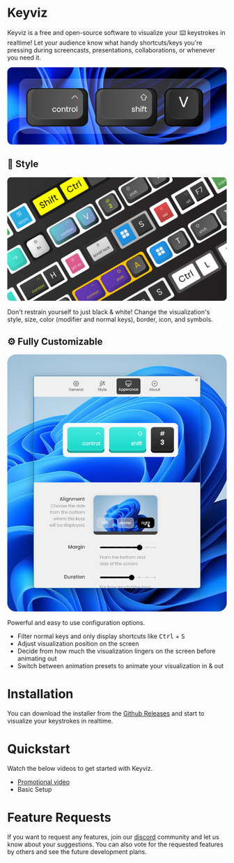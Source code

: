 # Keyviz

Keyviz is a free and open-source software to visualize your ⌨️ keystrokes in realtime! Let your audience know what handy shortcuts/keys you're pressing during screencasts, presentations, collaborations, or whenever you need it.

![keyviz-preview](previews/container.png)

## 🦄 Style
![multiple-styles](previews/reel.png)

Don't restrain yourself to just black & white! Change the visualization's style, size, color (modifier and normal keys), border, icon, and symbols.

## ⚙️ Fully Customizable
![keyviz-settings](previews/appearance-tab.png)

Powerful and easy to use configuration options. 
- Filter normal keys and only display shortcuts like <kbd>Ctrl</kbd> + <kbd>S</kbd>
- Adjust visualization position on the screen
- Decide from how much the visualization lingers on the screen before animating out
- Switch between animation presets to animate your visualization in & out

# Installation
You can download the installer from the [Github Releases](https://github.com/mulaRahul/keyviz/releases) and start to visualize your keystrokes in realtime.

# Quickstart
Watch the below videos to get started with Keyviz.
- [Promotional video](https://youtu.be/zb1WYWm_zuk)
- Basic Setup

# Feature Requests
If you want to request any features, join our [discord](https://discord.gg/qyrKWCvtEq) community and let us know about your suggestions. You can also vote for the requested features by others and see the future development plans.
